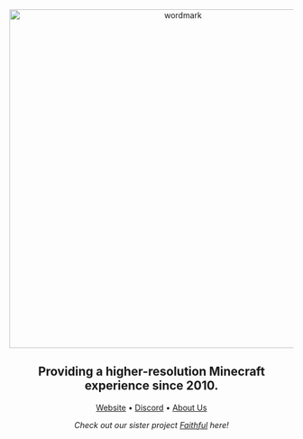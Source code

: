 <div align="center">
  <a href="https://www.faithfulpack.net/" target="_blank">
    <img src="https://raw.githubusercontent.com/Faithful-Resource-Pack/Branding/refs/heads/main/wordmarks/outlined/flat/cf_flat_wordmark.png" alt="wordmark" width="600">
  </a>
  
  ## Providing a higher-resolution Minecraft experience since 2010.
  
  [Website](https://faithfulpack.net) •
  [Discord](https://discord.gg/KSEhCVtg4J) •
  [About Us](https://faithfulpack.net/about)
  
  _Check out our sister project [Faithful](https://github.com/Faithful-Resource-Pack) here!_
</div>
